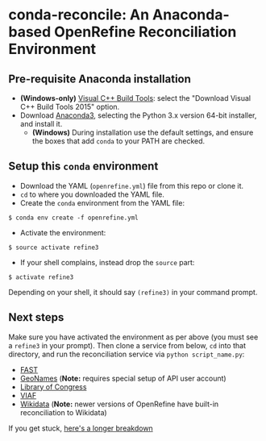 # conda-reconcile: An Anaconda-based OpenRefine Reconciliation Environment

## Pre-requisite Anaconda installation

+ **(Windows-only)** [Visual C++ Build Tools](http://landinghub.visualstudio.com/visual-cpp-build-tools): select the "Download Visual C++ Build Tools 2015" option.  
+ Download [Anaconda3](https://www.continuum.io/downloads), selecting the Python 3.x version 64-bit installer, and install it.    
  + **(Windows)** During installation use the default settings, and ensure the boxes that add `conda` to your PATH are checked.

## Setup this `conda` environment

+ Download the YAML (`openrefine.yml`) file from this repo or clone it.
+ `cd` to where you downloaded the YAML file.
+ Create the `conda` environment from the YAML file:  
```
$ conda env create -f openrefine.yml
```  
+ Activate the environment:  
```
$ source activate refine3
```
+ If your shell complains, instead drop the `source` part:
```
$ activate refine3
```

Depending on your shell, it should say `(refine3)` in your command prompt.  

## Next steps

Make sure you have activated the environment as per above (you must see a `refine3` in your prompt). Then clone a service from below, `cd` into that directory, and run the reconciliation service via `python script_name.py`:
+ [FAST](https://github.com/remerjohnson/conda-reconcile/wiki/Linked-Data-Reconciliation-Services-Breakdown#fast-reconciliation)  
+ [GeoNames](https://github.com/remerjohnson/conda-reconcile/wiki/Linked-Data-Reconciliation-Services-Breakdown#geonames) (**Note:** requires special setup of API user account)
+ [Library of Congress](https://github.com/remerjohnson/conda-reconcile/wiki/Linked-Data-Reconciliation-Services-Breakdown#library-of-congress-idlocgov)
+ [VIAF](https://github.com/remerjohnson/conda-reconcile/wiki/Linked-Data-Reconciliation-Services-Breakdown#viaf-note-not-provided-for-in-this-repo)
+ [Wikidata](https://github.com/remerjohnson/conda-reconcile/wiki/Linked-Data-Reconciliation-Services-Breakdown#wikidata-note-not-provided-for-in-this-repo) (**Note:** newer versions of OpenRefine have built-in reconciliation to Wikidata)

If you get stuck, [here's a longer breakdown](https://github.com/remerjohnson/conda-reconcile/wiki/Linked-Data-Reconciliation-Services-Breakdown)
